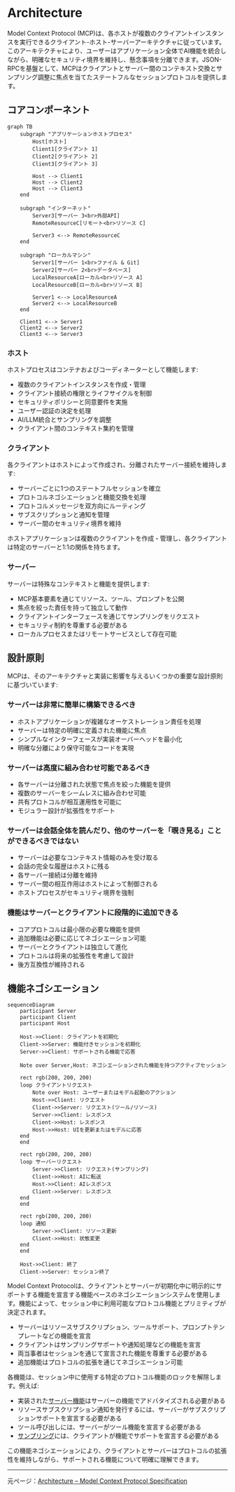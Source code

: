 # Architecture

Model Context Protocol (MCP)は、各ホストが複数のクライアントインスタンスを実行できるクライアント-ホスト-サーバーアーキテクチャに従っています。このアーキテクチャにより、ユーザーはアプリケーション全体でAI機能を統合しながら、明確なセキュリティ境界を維持し、懸念事項を分離できます。JSON-RPCを基盤として、MCPはクライアントとサーバー間のコンテキスト交換とサンプリング調整に焦点を当てたステートフルなセッションプロトコルを提供します。

## コアコンポーネント

```mermaid
graph TB
    subgraph "アプリケーションホストプロセス"
        Host[ホスト]
        Client1[クライアント 1]
        Client2[クライアント 2]
        Client3[クライアント 3]
        
        Host --> Client1
        Host --> Client2
        Host --> Client3
    end
    
    subgraph "インターネット"
        Server3[サーバー 3<br>外部API]
        RemoteResourceC[リモート<br>リソース C]
        
        Server3 <--> RemoteResourceC
    end
    
    subgraph "ローカルマシン"
        Server1[サーバー 1<br>ファイル & Git]
        Server2[サーバー 2<br>データベース]
        LocalResourceA[ローカル<br>リソース A]
        LocalResourceB[ローカル<br>リソース B]
        
        Server1 <--> LocalResourceA
        Server2 <--> LocalResourceB
    end
    
    Client1 <--> Server1
    Client2 <--> Server2
    Client3 <--> Server3
```

### ホスト

ホストプロセスはコンテナおよびコーディネーターとして機能します:

- 複数のクライアントインスタンスを作成・管理
- クライアント接続の権限とライフサイクルを制御
- セキュリティポリシーと同意要件を実施
- ユーザー認証の決定を処理
- AI/LLM統合とサンプリングを調整
- クライアント間のコンテキスト集約を管理

### クライアント

各クライアントはホストによって作成され、分離されたサーバー接続を維持します:

- サーバーごとに1つのステートフルセッションを確立
- プロトコルネゴシエーションと機能交換を処理
- プロトコルメッセージを双方向にルーティング
- サブスクリプションと通知を管理
- サーバー間のセキュリティ境界を維持

ホストアプリケーションは複数のクライアントを作成・管理し、各クライアントは特定のサーバーと1:1の関係を持ちます。

### サーバー

サーバーは特殊なコンテキストと機能を提供します:

- MCP基本要素を通じてリソース、ツール、プロンプトを公開
- 焦点を絞った責任を持って独立して動作
- クライアントインターフェースを通じてサンプリングをリクエスト
- セキュリティ制約を尊重する必要がある
- ローカルプロセスまたはリモートサービスとして存在可能

## 設計原則

MCPは、そのアーキテクチャと実装に影響を与えるいくつかの重要な設計原則に基づいています:

### サーバーは非常に簡単に構築できるべき

- ホストアプリケーションが複雑なオーケストレーション責任を処理
- サーバーは特定の明確に定義された機能に焦点
- シンプルなインターフェースが実装オーバーヘッドを最小化
- 明確な分離により保守可能なコードを実現

### サーバーは高度に組み合わせ可能であるべき

- 各サーバーは分離された状態で焦点を絞った機能を提供
- 複数のサーバーをシームレスに組み合わせ可能
- 共有プロトコルが相互運用性を可能に
- モジュラー設計が拡張性をサポート

### サーバーは会話全体を読んだり、他のサーバーを「覗き見る」ことができるべきではない

- サーバーは必要なコンテキスト情報のみを受け取る
- 会話の完全な履歴はホストに残る
- 各サーバー接続は分離を維持
- サーバー間の相互作用はホストによって制御される
- ホストプロセスがセキュリティ境界を強制

### 機能はサーバーとクライアントに段階的に追加できる

- コアプロトコルは最小限の必要な機能を提供
- 追加機能は必要に応じてネゴシエーション可能
- サーバーとクライアントは独立して進化
- プロトコルは将来の拡張性を考慮して設計
- 後方互換性が維持される

## 機能ネゴシエーション

```mermaid
sequenceDiagram
    participant Server
    participant Client
    participant Host
    
    Host->>Client: クライアントを初期化
    Client->>Server: 機能付きセッションを初期化
    Server->>Client: サポートされる機能で応答
    
    Note over Server,Host: ネゴシエーションされた機能を持つアクティブセッション
    
    rect rgb(200, 200, 200)
    loop クライアントリクエスト
        Note over Host: ユーザーまたはモデル起動のアクション
        Host->>Client: リクエスト
        Client->>Server: リクエスト(ツール/リソース)
        Server->>Client: レスポンス
        Client->>Host: レスポンス
        Host->>Host: UIを更新またはモデルに応答
    end
    end
    
    rect rgb(200, 200, 200)
    loop サーバーリクエスト
        Server->>Client: リクエスト(サンプリング)
        Client->>Host: AIに転送
        Host->>Client: AIレスポンス
        Client->>Server: レスポンス
    end
    end
    
    rect rgb(200, 200, 200)
    loop 通知
        Server->>Client: リソース更新
        Client->>Host: 状態変更
    end
    end
    
    Host->>Client: 終了
    Client->>Server: セッション終了
```

Model Context Protocolは、クライアントとサーバーが初期化中に明示的にサポートする機能を宣言する機能ベースのネゴシエーションシステムを使用します。機能によって、セッション中に利用可能なプロトコル機能とプリミティブが決定されます。

- サーバーはリソースサブスクリプション、ツールサポート、プロンプトテンプレートなどの機能を宣言
- クライアントはサンプリングサポートや通知処理などの機能を宣言
- 両当事者はセッションを通じて宣言された機能を尊重する必要がある
- 追加機能はプロトコルの拡張を通じてネゴシエーション可能

各機能は、セッション中に使用する特定のプロトコル機能のロックを解除します。例えば:

- 実装された[サーバー機能](https://spec.modelcontextprotocol.io/specification/2025-03-26/server/)はサーバーの機能でアドバタイズされる必要がある
- リソースサブスクリプション通知を発行するには、サーバーがサブスクリプションサポートを宣言する必要がある
- ツール呼び出しには、サーバーがツール機能を宣言する必要がある
- [サンプリング](https://spec.modelcontextprotocol.io/specification/2025-03-26/client/)には、クライアントが機能でサポートを宣言する必要がある

この機能ネゴシエーションにより、クライアントとサーバーはプロトコルの拡張性を維持しながら、サポートされる機能について明確に理解できます。

---

元ページ：[Architecture – Model Context Protocol Specification](https://spec.modelcontextprotocol.io/specification/2025-03-26/architecture/)
